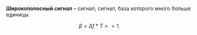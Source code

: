 **Широкополосный сигнал** – сигнал, сигнал, база которого много больше единицы.

$$\beta = \Delta{f}*T >>1$$
